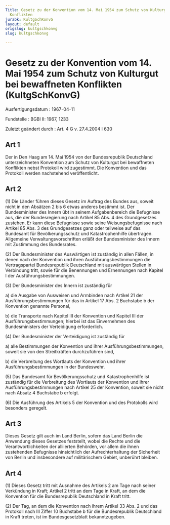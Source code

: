 ```yaml
---
Title: Gesetz zu der Konvention vom 14. Mai 1954 zum Schutz von Kulturgut bei bewaffneten
  Konflikten
jurabk: KultgSchKonvG
layout: default
origslug: kultgschkonvg
slug: kultgschkonvg

---
```


# Gesetz zu der Konvention vom 14. Mai 1954 zum Schutz von Kulturgut bei bewaffneten Konflikten (KultgSchKonvG)

Ausfertigungsdatum
:   1967-04-11

Fundstelle
:   BGBl II: 1967, 1233

Zuletzt geändert durch
:   Art. 4 G v. 27.4.2004 I 630

## Art 1

Der in Den Haag am 14. Mai 1954 von der Bundesrepublik Deutschland
unterzeichneten Konvention zum Schutz von Kulturgut bei bewaffneten
Konflikten nebst Protokoll wird zugestimmt. Die Konvention und das
Protokoll werden nachstehend veröffentlicht.

## Art 2

(1) Die Länder führen dieses Gesetz im Auftrag des Bundes aus, soweit
nicht in den Absätzen 2 bis 6 etwas anderes bestimmt ist. Der
Bundesminister des Innern übt in seinem Aufgabenbereich die Befugnisse
aus, die der Bundesregierung nach Artikel 85 Abs. 4 des Grundgesetzes
zustehen. Er kann diese Befugnisse sowie seine Weisungsbefugnisse nach
Artikel 85 Abs. 3 des Grundgesetzes ganz oder teilweise auf das
Bundesamt für Bevölkerungsschutz und Katastrophenhilfe übertragen.
Allgemeine Verwaltungsvorschriften erläßt der Bundesminister des
Innern mit Zustimmung des Bundesrates.

(2) Der Bundesminister des Auswärtigen ist zuständig in allen Fällen,
in denen nach der Konvention und ihren Ausführungsbestimmungen die
Vertragspartei Bundesrepublik Deutschland mit auswärtigen Stellen in
Verbindung tritt, sowie für die Benennungen und Ernennungen nach
Kapitel I der Ausführungsbestimmungen.

(3) Der Bundesminister des Innern ist zuständig für

a)  die Ausgabe von Ausweisen und Armbinden nach Artikel 21 der
    Ausführungsbestimmungen für das in Artikel 17 Abs. 2 Buchstabe b der
    Konvention genannte Personal,


b)  die Transporte nach Kapitel III der Konvention und Kapitel III der
    Ausführungsbestimmungen; hierbei ist das Einvernehmen des
    Bundesministers der Verteidigung erforderlich.




(4) Der Bundesminister der Verteidigung ist zuständig für

a)  alle Bestimmungen der Konvention und ihrer Ausführungsbestimmungen,
    soweit sie von den Streitkräften durchzuführen sind,


b)  die Verbreitung des Wortlauts der Konvention und ihrer
    Ausführungsbestimmungen in der Bundeswehr.




(5) Das Bundesamt für Bevölkerungsschutz und Katastrophenhilfe ist
zuständig für die Verbreitung des Wortlauts der Konvention und ihrer
Ausführungsbestimmungen nach Artikel 25 der Konvention, soweit sie
nicht nach Absatz 4 Buchstabe b erfolgt.

(6) Die Ausführung des Artikels 5 der Konvention und des Protokolls
wird besonders geregelt.

## Art 3

Dieses Gesetz gilt auch im Land Berlin, sofern das Land Berlin die
Anwendung dieses Gesetzes feststellt, wobei die Rechte und die
Verantwortlichkeiten der alliierten Behörden, vor allem die ihnen
zustehenden Befugnisse hinsichtlich der Aufrechterhaltung der
Sicherheit von Berlin und insbesondere auf militärischem Gebiet,
unberührt bleiben.

## Art 4

(1) Dieses Gesetz tritt mit Ausnahme des Artikels 2 am Tage nach
seiner Verkündung in Kraft; Artikel 2 tritt an dem Tage in Kraft, an
dem die Konvention für die Bundesrepublik Deutschland in Kraft tritt.

(2) Der Tag, an dem die Konvention nach ihrem Artikel 33 Abs. 2 und
das Protokoll nach III Ziffer 10 Buchstabe b für die Bundesrepublik
Deutschland in Kraft treten, ist im Bundesgesetzblatt bekanntzugeben.

